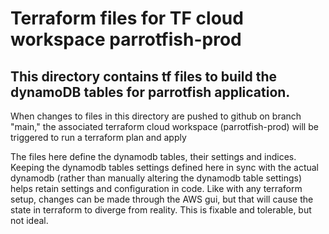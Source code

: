 # Terraform files for TF cloud workspace parrotfish-prod

## This directory contains tf files to build the dynamoDB tables for parrotfish application.

When changes to files in this directory are pushed to github on branch "main," the associated terraform cloud workspace (parrotfish-prod) will be triggered to run a terraform plan and apply 

The files here define the dynamodb tables, their settings and indices. Keeping the dynamodb tables settings defined here in sync with the actual dynamodb (rather than manually altering the dynamodb table settings) helps retain settings and configuration in code. Like with any terraform setup, changes can be made through the AWS gui, but that will cause the state in terraform to diverge from reality. This is fixable and tolerable, but not ideal.
